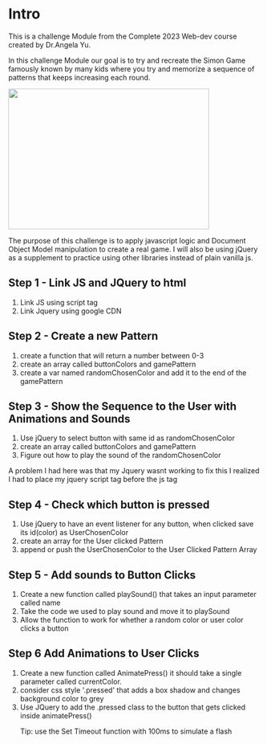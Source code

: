 <h1>Intro</h1>
This is a challenge Module from the Complete 2023 Web-dev course created by Dr.Angela Yu.

In this challenge Module our goal is to try and recreate the Simon Game famously known by many kids where you try and memorize a sequence of patterns that keeps
increasing each round.

<img src="https://user-images.githubusercontent.com/96314847/209585152-32aebc63-c248-4c59-b4d6-e9f46cf8dc5e.png" width="400" height="280">

The purpose of this challenge is to apply javascript logic and Document Object Model manipulation to create a real game.
I will also be using jQuery as a supplement to practice using other libraries instead of plain vanilla js.

<h2>Step 1 - Link JS and JQuery to html </h2>
<ol>
    <li>Link JS using script tag</li>
    <li>Link Jquery using google CDN</li>
</ol>

<h2>Step 2 - Create a new Pattern </h2>
<ol>
    <li>create a function that will return a number between 0-3</li>
    <li>create an array called buttonColors and gamePattern</li>
    <li>create a var named randomChosenColor and add it to the end of the gamePattern</li>
</ol>

<h2>Step 3 - Show the Sequence to the User with Animations and Sounds</h2>
<ol>
    <li>Use jQuery to select button with same id as randomChosenColor</li>
    <li>create an array called buttonColors and gamePattern</li>
    <li>Figure out how to play the sound of the randomChosenColor</li>
</ol>
<p>A problem I had here was that my Jquery wasnt working to fix this I realized I had to place my jquery script tag before the js tag</p>

<h2>Step 4 - Check which button is pressed</h2>
<ol>
    <li>Use jQuery to have an event listener for any button, when clicked save its id(color) as UserChosenColor</li>
    <li>create an array for the User clicked Pattern</li>
    <li>append or push the UserChosenColor to the User Clicked Pattern Array</li>
</ol>

<h2>Step 5 - Add sounds to Button Clicks</h2>
<ol>
    <li>Create a new function called playSound() that takes an input parameter called name</li>
    <li>Take the code we used to play sound and move it to playSound</li>
    <li>Allow the function to work for whether a random color or user color clicks a button</li>
</ol>
<h2>Step 6 Add Animations to User Clicks</h2>
<ol>
    <li>Create a new function called AnimatePress() it should take a single parameter called currentColor.</li>
    <li>consider css style '.pressed' that adds a box shadow and changes background color to grey</li>
    <li>Use JQuery to add the .pressed class to the button that gets clicked inside animatePress()</li>
    <p>Tip: use the Set Timeout function with 100ms to simulate a flash</p>
</ol>

